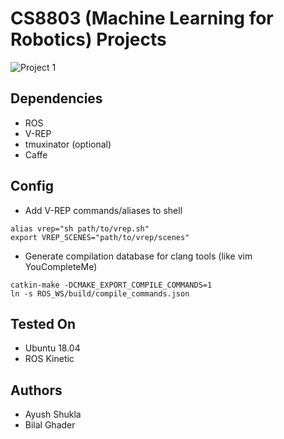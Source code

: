 # CS8803 (Machine Learning for Robotics) Projects
![Project 1](../media/p1.gif)
## Dependencies
- ROS
- V-REP
- tmuxinator (optional)
- Caffe
## Config
- Add V-REP commands/aliases to shell   
```
alias vrep="sh path/to/vrep.sh"
export VREP_SCENES="path/to/vrep/scenes"
```

- Generate compilation database for clang tools (like vim YouCompleteMe)
```
catkin-make -DCMAKE_EXPORT_COMPILE_COMMANDS=1
ln -s ROS_WS/build/compile_commands.json
```
## Tested On
- Ubuntu 18.04
- ROS Kinetic

## Authors
- Ayush Shukla
- Bilal Ghader
